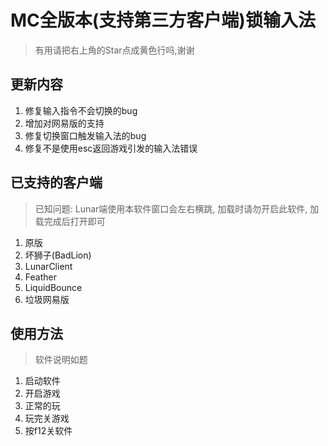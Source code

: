 # MC全版本(支持第三方客户端)锁输入法

> 有用请把右上角的Star点成黄色行吗,谢谢

## 更新内容

1. 修复输入指令不会切换的bug
2. 增加对网易版的支持
3. 修复切换窗口触发输入法的bug
4. 修复不是使用esc返回游戏引发的输入法错误

## 已支持的客户端

> 已知问题: Lunar端使用本软件窗口会左右横跳, 加载时请勿开启此软件, 加载完成后打开即可

1. 原版
2. 坏狮子(BadLion)
3. LunarClient
4. Feather
5. LiquidBounce
6. 垃圾网易版

## 使用方法

> 软件说明如题

1. 启动软件
2. 开启游戏
3. 正常的玩
4. 玩完关游戏
5. 按f12关软件
